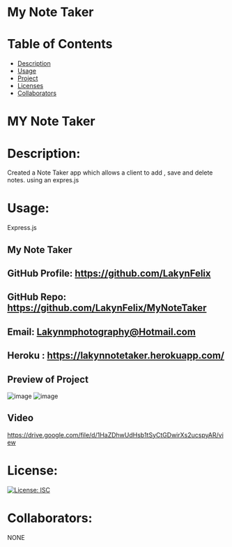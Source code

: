 
# My Note Taker
# Table of Contents
* [Description](#descriptionofproject)
* [Usage](#languages)
* [Project](#nameofproject)
* [Licenses](#licenses)
* [Collaborators](#collaborators)


# MY Note Taker


# Description:
Created a Note Taker app which allows a client to add , save and delete notes.
using an expres.js 

# Usage:
  Express.js


##  My Note Taker
## GitHub Profile: https://github.com/LakynFelix
## GitHub Repo: https://github.com/LakynFelix/MyNoteTaker
## Email: Lakynmphotography@Hotmail.com
## Heroku : https://lakynnotetaker.herokuapp.com/

## Preview of Project
![image](https://user-images.githubusercontent.com/84104126/128931524-06d2c556-1da1-4882-aa95-f5d856b43d5e.png)
![image](https://user-images.githubusercontent.com/84104126/128931544-9499c27f-3b42-4e24-a406-f2db7624f80e.png)


## Video 
https://drive.google.com/file/d/1HaZDhwUdHsb1tSyCtGDwirXs2ucspyAR/view

# License:
[![License: ISC](https://img.shields.io/badge/License-ISC-blue.svg)](https://opensource.org/licenses/ISC)

 # Collaborators:
 NONE

